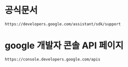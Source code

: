 # 공식문서
    https://developers.google.com/assistant/sdk/support 
    
# google 개발자 콘솔 API 페이지

    https://console.developers.google.com/apis
